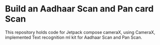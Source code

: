 # Build an Aadhaar Scan and Pan card Scan

This repository holds code  for Jetpack compose cameraX, using CameraX, implemented Text recognition  ml kit for Aadhaar Scan and Pan Scan.
